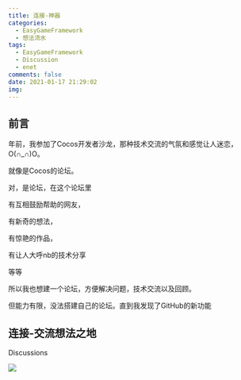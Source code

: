 ```yaml
---
title: 连接-神器
categories:
  - EasyGameFramework
  - 想法流水
tags:
  - EasyGameFramework
  - Discussion
  - enet
comments: false
date: 2021-01-17 21:29:02
img:
---
```


## 前言

年前，我参加了Cocos开发者沙龙，那种技术交流的气氛和感觉让人迷恋，O(∩_∩)O。

就像是Cocos的论坛。

对，是论坛，在这个论坛里

有互相鼓励帮助的网友，

有新奇的想法，

有惊艳的作品，

有让人大呼nb的技术分享

等等


所以我也想建一个论坛，方便解决问题，技术交流以及回顾。

但能力有限，没法搭建自己的论坛。直到我发现了GitHub的新功能

## 连接-交流想法之地

Discussions

![](https://coding-pages-bucket-434147-7588795-4574-367535-1255530080.cos.ap-guangzhou.myqcloud.com/img/github-discussions.png)


